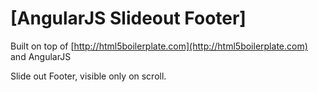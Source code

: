 # [AngularJS Slideout Footer]

Built on top of [http://html5boilerplate.com](http://html5boilerplate.com)
and AngularJS


Slide out Footer, visible only on scroll. 
